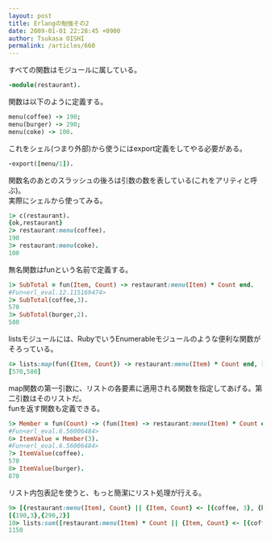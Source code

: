 ```yaml
---
layout: post
title: Erlangの勉強その2
date: 2009-01-01 22:28:45 +0900
author: Tsukasa OISHI
permalink: /articles/660
---
```



すべての関数はモジュールに属している。  

```ruby  
-module(restaurant).  
```  

関数は以下のように定義する。  

```ruby  
menu(coffee) -> 190;  
menu(burger) -> 290;  
menu(coke) -> 100.  
```  

これをシェル(つまり外部)から使うにはexport定義をしてやる必要がある。  

```ruby  
-export([menu/1]).  
```  

関数名のあとのスラッシュの後ろは引数の数を表している(これをアリティと呼ぶ)。  
実際にシェルから使ってみる。  

```ruby  
1> c(restaurant).  
{ok,restaurant}  
2> restaurant:menu(coffee).  
190  
3> restaurant:menu(coke).  
100  
```  

無名関数はfunという名前で定義する。  

```ruby  
1> SubTotal = fun(Item, Count) -> restaurant:menu(Item) * Count end.  
#Fun<erl_eval.12.115169474>  
2> SubTotal(coffee,3).  
570  
3> SubTotal(burger,2).  
580  
```  

listsモジュールには、RubyでいうEnumerableモジュールのような便利な関数がそろっている。  

```ruby  
4> lists:map(fun({Item, Count}) -> restaurant:menu(Item) * Count end, [{coffee, 3}, {burger, 2}]).  
[570,580]  
```  

map関数の第一引数に、リストの各要素に適用される関数を指定してあげる。第二引数はそのリストだ。  
funを返す関数も定義できる。  

```ruby  
5> Member = fun(Count) -> (fun(Item) -> restaurant:menu(Item) * Count end) end.  
#Fun<erl_eval.6.56006484>  
6> ItemValue = Member(3).  
#Fun<erl_eval.6.56006484>  
7> ItemValue(coffee).  
570  
8> ItemValue(burger).  
870  
```  

リスト内包表記を使うと、もっと簡潔にリスト処理が行える。  

```ruby  
9> [{restaurant:menu(Item), Count} || {Item, Count} <- [{coffee, 3}, {burger, 2}]].  
[{190,3},{290,2}]  
10> lists:sum([restaurant:menu(Item) * Count || {Item, Count} <- [{coffee, 3}, {burger, 2}]]).  
1150  
```  
